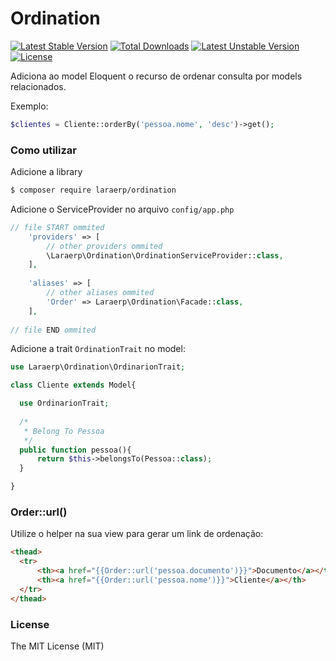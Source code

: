 # Ordination
[![Latest Stable Version](https://poser.pugx.org/laraerp/ordination/v/stable)](https://packagist.org/packages/laraerp/ordination) [![Total Downloads](https://poser.pugx.org/laraerp/ordination/downloads)](https://packagist.org/packages/laraerp/ordination) [![Latest Unstable Version](https://poser.pugx.org/laraerp/ordination/v/unstable)](https://packagist.org/packages/laraerp/ordination) [![License](https://poser.pugx.org/laraerp/ordination/license)](https://packagist.org/packages/laraerp/ordination)

Adiciona ao model Eloquent o recurso de ordenar consulta por models relacionados.

Exemplo:

```php
$clientes = Cliente::orderBy('pessoa.nome', 'desc')->get();
```

### Como utilizar

Adicione a library

```sh
$ composer require laraerp/ordination
```

Adicione o ServiceProvider no arquivo `config/app.php`

```php
// file START ommited
    'providers' => [
        // other providers ommited
        \Laraerp\Ordination\OrdinationServiceProvider::class,
    ],
    
    'aliases' => [
        // other aliases ommited
        'Order' => Laraerp\Ordination\Facade::class,
    ],
    
// file END ommited
```

Adicione a trait `OrdinationTrait` no model:

```php
use Laraerp\Ordination\OrdinarionTrait;

class Cliente extends Model{

  use OrdinarionTrait;
  
  /*
   * Belong To Pessoa
   */
  public function pessoa(){
      return $this->belongsTo(Pessoa::class);
  }

}
```

### Order::url()

Utilize o helper na sua view para gerar um link de ordenação:

```html
<thead>
  <tr>
      <th><a href="{{Order::url('pessoa.documento')}}">Documento</a></th>
      <th><a href="{{Order::url('pessoa.nome')}}">Cliente</a></th>
  </tr>
</thead>
```

### License

The MIT License (MIT)
